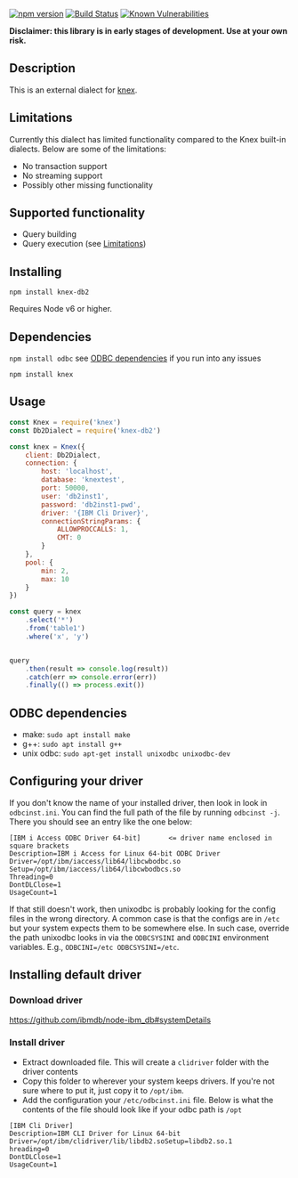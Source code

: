 [![npm version](http://img.shields.io/npm/v/knex-db2.svg)](https://npmjs.org/package/knex-db2)
[![Build Status](https://travis-ci.org/henryjw/knex-db2.svg?branch=master)](https://travis-ci.org/henryjw/knex-db2)
[![Known Vulnerabilities](https://snyk.io/test/npm/knex-db2/badge.svg)](https://snyk.io/test/npm/knex-db2)


**Disclaimer: this library is in early stages of development. Use at your own risk.**

## Description
This is an external dialect for [knex](https://github.com/tgriesser/knex).

## Limitations
Currently this dialect has limited functionality compared to the Knex built-in dialects. Below are some of the limitations:
- No transaction support
- No streaming support
- Possibly other missing functionality

## Supported functionality
- Query building
- Query execution (see [Limitations](#Limitations))


## Installing
`npm install knex-db2`

Requires Node v6 or higher.

## Dependencies
`npm install odbc` see [ODBC dependencies](#odbc-dependencies) if you run into any issues

`npm install knex`

## Usage
```javascript
const Knex = require('knex')
const Db2Dialect = require('knex-db2')

const knex = Knex({
	client: Db2Dialect,
	connection: {
		host: 'localhost',
		database: 'knextest',
		port: 50000,
		user: 'db2inst1',
		password: 'db2inst1-pwd',
		driver: '{IBM Cli Driver}',
		connectionStringParams: {
			ALLOWPROCCALLS: 1,
			CMT: 0
		}
	},
	pool: {
		min: 2,
		max: 10
	}
})

const query = knex
	.select('*')
	.from('table1')
	.where('x', 'y')


query
	.then(result => console.log(result))
	.catch(err => console.error(err))
	.finally(() => process.exit())
```


## ODBC dependencies
- make: `sudo apt install make`
- g++: `sudo apt install g++`
- unix odbc: `sudo apt-get install unixodbc unixodbc-dev`

## Configuring your driver

If you don't know the name of your installed driver, then look in look in `odbcinst.ini`. You can find the full path of the file by running `odbcinst -j`.
There you should see an entry like the one below:
```
[IBM i Access ODBC Driver 64-bit]       <= driver name enclosed in square brackets
Description=IBM i Access for Linux 64-bit ODBC Driver
Driver=/opt/ibm/iaccess/lib64/libcwbodbc.so
Setup=/opt/ibm/iaccess/lib64/libcwbodbcs.so
Threading=0
DontDLClose=1
UsageCount=1
```
If that still doesn't work, then unixodbc is probably looking for the config files in the wrong directory. A common case is that the configs are in `/etc` but your system expects them to be somewhere else. In such case, override the path unixodbc looks in via the `ODBCSYSINI` and `ODBCINI` environment variables.
E.g., `ODBCINI=/etc ODBCSYSINI=/etc`.

## Installing default driver
### Download driver
https://github.com/ibmdb/node-ibm_db#systemDetails

### Install driver
- Extract downloaded file. This will create a `clidriver` folder with the driver contents
- Copy this folder to wherever your system keeps drivers. If you're not sure where to put it, just copy it to `/opt/ibm`.
- Add the configuration your `/etc/odbcinst.ini` file. Below is what the contents of the file should look like if your odbc path is `/opt`
```
[IBM Cli Driver]
Description=IBM CLI Driver for Linux 64-bit
Driver=/opt/ibm/clidriver/lib/libdb2.soSetup=libdb2.so.1
hreading=0
DontDLClose=1
UsageCount=1
```
